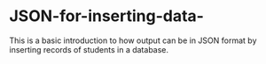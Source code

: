 # JSON-for-inserting-data-

This is a basic introduction to how output can be in JSON format by inserting records of students in a database. 
